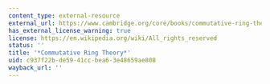 ```yaml
---
content_type: external-resource
external_url: https://www.cambridge.org/core/books/commutative-ring-theory/02819830750568B06C16E6199F3562C1
has_external_license_warning: true
license: https://en.wikipedia.org/wiki/All_rights_reserved
status: ''
title: '*Commutative Ring Theory*'
uid: c937f22b-de59-41cc-bea6-3e48659ae808
wayback_url: ''
---
```

